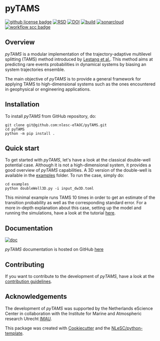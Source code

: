 # pyTAMS

[![github license badge](https://img.shields.io/github/license/nlesc-eTAOC/pyTAMS)](https://github.com/nlesc-eTAOC/pyTAMS)
[![RSD](https://img.shields.io/badge/rsd-pyTAMS-00a3e3.svg)](https://research-software-directory.org/software/pytams)
[![DOI](https://zenodo.org/badge/707169096.svg)](https://zenodo.org/doi/10.5281/zenodo.10057843)
[![build](https://github.com/nlesc-eTAOC/pyTAMS/actions/workflows/build.yml/badge.svg)](https://github.com/nlesc-eTAOC/pyTAMS/actions/workflows/build.yml)
[![sonarcloud](https://github.com/nlesc-eTAOC/pyTAMS/actions/workflows/sonarcloud.yml/badge.svg)](https://github.com/nlesc-eTAOC/pyTAMS/actions/workflows/sonarcloud.yml)
[![workflow scc badge](https://sonarcloud.io/api/project_badges/measure?project=nlesc-eTAOC_pyTAMS&metric=coverage)](https://sonarcloud.io/dashboard?id=nlesc-eTAOC_pyTAMS)


## Overview

*pyTAMS* is a modular implementation of the trajectory-adaptive multilevel splitting (TAMS) method
introduced by [Lestang et al.](https://doi.org/10.1088/1742-5468/aab856). This method aims at predicting
rare events probabilities in dynamical systems by biasing an system trajectories ensemble.

The main objective of *pyTAMS* is to provide a general framework for applying TAMS to high-dimensional
systems such as the ones encountered in geophysical or engineering applications.


## Installation

To install *pyTAMS* from GitHub repository, do:

```console
git clone git@github.com:nlesc-eTAOC/pyTAMS.git
cd pyTAMS
python -m pip install .
```

## Quick start

To get started with *pyTAMS*, let's have a look at the classical double-well potential case.
Although it is not a high-dimensional system, it provides a good overview of *pyTAMS* capabilities.
A 3D version of the double-well is available in the [examples](examples) folder. To run the case,
simply do:

```console
cd examples
python doubleWell3D.py -i input_dw3D.toml
```

This minimal example runs TAMS 10 times in order to get an estimate of the transition probability
as well as the corresponding standard error. For a more in-depth explanation about this case, setting up the
model and running the simulations, have a look at the tutorial [here](https://nlesc-eTAOC.github.io/pyTAMS/tutorial/).

## Documentation

[![doc](https://github.com/nlesc-eTAOC/pyTAMS/actions/workflows/documentation.yml/badge.svg)](https://github.com/nlesc-eTAOC/pyTAMS/actions/workflows/documentation.yml)

*pyTAMS* documentation is hosted on GitHub [here](https://nlesc-etaoc.github.io/pyTAMS/)

## Contributing

If you want to contribute to the development of *pyTAMS*,
have a look at the [contribution guidelines](CONTRIBUTING.md).

## Acknowledgements

The development of *pyTAMS* was supported by the Netherlands eScience Center
in collaboration with the Institute for Marine and Atmospheric research Utrecht [IMAU](https://www.uu.nl/onderzoek/imau).

This package was created with [Cookiecutter](https://github.com/audreyr/cookiecutter) and the [NLeSC/python-template](https://github.com/NLeSC/python-template).
